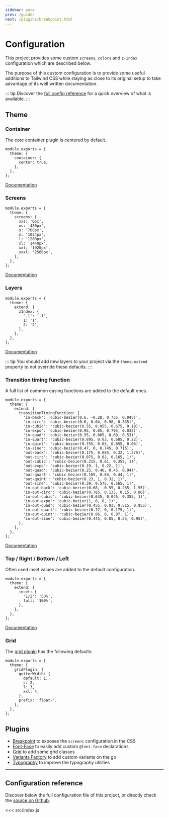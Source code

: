 ```yaml
---
sidebar: auto
prev: /guide/
next: /plugins/breakpoint.html
---
```


# Configuration

This project provides some custom `screens`, `colors` and `z-index` configuration which are described below.

The purpose of this custom configuration is to provide some useful additions to Tailwind CSS while staying as close to its original setup to take advantage of its well written documentation.

::: tip
Discover the [full config reference](./reference.md) for a quick overview of what is available.
:::

## Theme

### Container

The core container plugin is centered by default.

```js{3-5}
module.exports = {
  theme: {
    container: {
      center: true,
    },
  },
};
```

[Documentation](https://tailwindcss.com/docs/container#centering-by-default)

### Screens

```js{3-10}
module.exports = {
  theme: {
    screens: {
      xxs: '0px',
      xs: '480px',
      s: '768px',
      m: '1024px',
      l: '1280px',
      xl: '1440px',
      xxl: '1920px',
      xxxl: '2560px',
    },
  },
};
```

[Documentation](https://tailwindcss.com/docs/theme/#screens)

### Layers

```js{3-9}
module.exports = {
  theme: {
    extend: {
      zIndex: {
        '-1': '-1',
        1: '1',
        2: '2',
      },
    },
  },
};
```

[Documentation](https://tailwindcss.com/docs/z-index/)

::: tip
You should add new layers to your project via the `theme.extend` property to not override these defaults.
:::

### Transition timing function

A full list of common easing functions are added to the default ones.

```js{4-29}
module.exports = {
  theme: {
    extend: {
      transitionTimingFunction: {
        'in-back': 'cubic-bezier(0.6, -0.28, 0.735, 0.045)',
        'in-circ': 'cubic-bezier(0.6, 0.04, 0.98, 0.335)',
        'in-cubic': 'cubic-bezier(0.55, 0.055, 0.675, 0.19)',
        'in-expo': 'cubic-bezier(0.95, 0.05, 0.795, 0.035)',
        'in-quad': 'cubic-bezier(0.55, 0.085, 0.68, 0.53)',
        'in-quart': 'cubic-bezier(0.895, 0.03, 0.685, 0.22)',
        'in-quint': 'cubic-bezier(0.755, 0.05, 0.855, 0.06)',
        'in-sine': 'cubic-bezier(0.47, 0, 0.745, 0.715)',
        'out-back': 'cubic-bezier(0.175, 0.885, 0.32, 1.275)',
        'out-circ': 'cubic-bezier(0.075, 0.82, 0.165, 1)',
        'out-cubic': 'cubic-bezier(0.215, 0.61, 0.355, 1)',
        'out-expo': 'cubic-bezier(0.19, 1, 0.22, 1)',
        'out-quad': 'cubic-bezier(0.25, 0.46, 0.45, 0.94)',
        'out-quart': 'cubic-bezier(0.165, 0.84, 0.44, 1)',
        'out-quint': 'cubic-bezier(0.23, 1, 0.32, 1)',
        'out-sine': 'cubic-bezier(0.39, 0.575, 0.565, 1)',
        'in-out-back': 'cubic-bezier(0.68, -0.55, 0.265, 1.55)',
        'in-out-circ': 'cubic-bezier(0.785, 0.135, 0.15, 0.86)',
        'in-out-cubic': 'cubic-bezier(0.645, 0.045, 0.355, 1)',
        'in-out-expo': 'cubic-bezier(1, 0, 0, 1)',
        'in-out-quad': 'cubic-bezier(0.455, 0.03, 0.515, 0.955)',
        'in-out-quart': 'cubic-bezier(0.77, 0, 0.175, 1)',
        'in-out-quint': 'cubic-bezier(0.86, 0, 0.07, 1)',
        'in-out-sine': 'cubic-bezier(0.445, 0.05, 0.55, 0.95)',
      },
    },
  },
};
```

[Documentation](https://tailwindcss.com/docs/transition-timing-function/)

### Top / Right / Bottom / Left

Often used inset values are added to the default configuration.

```js{4-7}
module.exports = {
  theme: {
    extend: {
      inset: {
        '1/2': '50%',
        full: '100%',
      },
    },
  },
};
```

[Documentation](https://tailwindcss.com/docs/top-right-bottom-left/)

### Grid

The [grid plugin](#grid-2) has the following defaults:

```js{3-10}
module.exports = {
  theme: {
    gridPlugin: {
      gutterWidth: {
        default: 1,
        s: 2,
        l: 3,
        xxl: 4,
      },
      prefix: 'float-',
    },
  },
};
```

## Plugins

- [Breakpoint](/plugins/breakpoint.html) to exposes the `screens` configuration in the CSS
- [Font-Face](/plugins/font-face.html) to easily add custom `@font-face` declarations
- [Grid](/plugins/grid.html) to add some grid classes
- [Variants Factory](/plugins/variants-factory.html) to add custom variants on the go
- [Typography](/plugins/typography.html) to improve the typography utilities

---

## Configuration reference

Discover below the full configuration file of this project, or directly check the [source on Github](https://github.com/studiometa/tailwind-config/blob/develop/src/index.js).

<<< src/index.js
